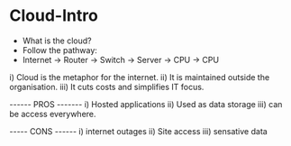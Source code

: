 # Cloud-Intro

- What is the cloud?
- Follow the pathway:
- Internet -> Router -> Switch -> Server
                               -> CPU
                               -> CPU

i) Cloud is the metaphor for the internet.
ii) It is maintained outside the organisation.
iii) It cuts costs and simplifies IT focus.

------ PROS -------
i) Hosted applications
ii) Used as data storage
iii) can be access everywhere.


----- CONS ------
i) internet outages
ii) Site access
iii) sensative data


  
